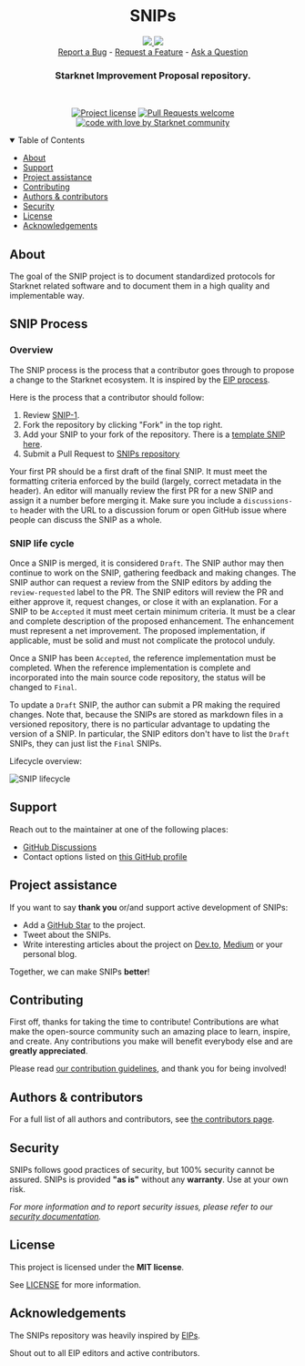 <div align="center">
  <h1 align="center">SNIPs</h1>
  <p align="center">
    <a href="https://community.starknet.io/">
        <img src="https://img.shields.io/badge/StarkNet%20Community%20Forum-5C4C9F?style=for-the-badge&logo=startrek&logoColor=white">
    </a>
    <a href="https://x.com/intent/follow?screen_name=StarknetFndn">
        <img src="https://img.shields.io/badge/Twitter-1DA1F2?style=for-the-badge&logo=twitter&logoColor=white">
    </a>
      <br />
  <a href="https://github.com/starknet-io/SNIPs/issues/new?assignees=&labels=bug&template=01_BUG_REPORT.md&title=bug%3A+">Report a Bug</a>
  -
  <a href="https://github.com/starknet-io/SNIPs/issues/new?assignees=&labels=enhancement&template=02_FEATURE_REQUEST.md&title=feat%3A+">Request a Feature</a>
  -
  <a href="https://github.com/starknet-io/SNIPs/discussions">Ask a Question</a>       
  </p>
  
  <h3 align="center">Starknet Improvement Proposal repository.</h3>
</div>

<div align="center">
<br />

[![Project license](https://img.shields.io/github/license/starknet-io/SNIPs.svg?style=flat-square)](LICENSE)
[![Pull Requests welcome](https://img.shields.io/badge/PRs-welcome-ff69b4.svg?style=flat-square)](https://github.com/starknet-io/SNIPs/issues?q=is%3Aissue+is%3Aopen+label%3A%22help+wanted%22)
[![code with love by Starknet community](https://img.shields.io/badge/%3C%2F%3E%20with%20%E2%99%A5%20by-StarkNet%20Community-ff1414.svg?style=flat-square)](https://github.com/starknet-io)

</div>

<details open="open">
<summary>Table of Contents</summary>

- [About](#about)
- [Support](#support)
- [Project assistance](#project-assistance)
- [Contributing](#contributing)
- [Authors & contributors](#authors--contributors)
- [Security](#security)
- [License](#license)
- [Acknowledgements](#acknowledgements)

</details>

## About

The goal of the SNIP project is to document standardized protocols for Starknet related software and to document them in a high quality and implementable way.

## SNIP Process

### Overview

The SNIP process is the process that a contributor goes through to propose a change to the Starknet ecosystem. It is inspired by the [EIP process](https://eips.ethereum.org/EIPS/eip-1).

Here is the process that a contributor should follow:

1. Review [SNIP-1](./SNIPS/snip-1.md).
2. Fork the repository by clicking "Fork" in the top right.
3. Add your SNIP to your fork of the repository. There is a [template SNIP here](./SNIPS/snip-template.md).
4. Submit a Pull Request to [SNIPs repository](https://github.com/starknet-io/SNIPs)

Your first PR should be a first draft of the final SNIP. It must meet the formatting criteria enforced by the build (largely, correct metadata in the header). An editor will manually review the first PR for a new SNIP and assign it a number before merging it. Make sure you include a `discussions-to` header with the URL to a discussion forum or open GitHub issue where people can discuss the SNIP as a whole.

### SNIP life cycle

Once a SNIP is merged, it is considered `Draft`. The SNIP author may then continue to work on the SNIP, gathering feedback and making changes. The SNIP author can request a review from the SNIP editors by adding the `review-requested` label to the PR. The SNIP editors will review the PR and either approve it, request changes, or close it with an explanation. For a SNIP to be `Accepted` it must meet certain minimum criteria. It must be a clear and complete description of the proposed enhancement. The enhancement must represent a net improvement. The proposed implementation, if applicable, must be solid and must not complicate the protocol unduly.

Once a SNIP has been `Accepted`, the reference implementation must be completed. When the reference implementation is complete and incorporated into the main source code repository, the status will be changed to `Final`.

To update a `Draft` SNIP, the author can submit a PR making the required changes. Note that, because the SNIPs are stored as markdown files in a versioned repository, there is no particular advantage to updating the version of a SNIP. In particular, the SNIP editors don't have to list the `Draft` SNIPs, they can just list the `Final` SNIPs.

Lifecycle overview:

![SNIP lifecycle](./assets/snip-1/SNIP-process-update.jpg)

## Support

Reach out to the maintainer at one of the following places:

- [GitHub Discussions](https://github.com/abdelhamidbakhta/SNIPs/discussions)
- Contact options listed on [this GitHub profile](https://github.com/abdelhamidbakhta)

## Project assistance

If you want to say **thank you** or/and support active development of SNIPs:

- Add a [GitHub Star](https://github.com/starknet-io/SNIPs) to the project.
- Tweet about the SNIPs.
- Write interesting articles about the project on [Dev.to](https://dev.to/), [Medium](https://medium.com/) or your personal blog.

Together, we can make SNIPs **better**!

## Contributing

First off, thanks for taking the time to contribute! Contributions are what make the open-source community such an amazing place to learn, inspire, and create. Any contributions you make will benefit everybody else and are **greatly appreciated**.

Please read [our contribution guidelines](docs/CONTRIBUTING.md), and thank you for being involved!

## Authors & contributors

For a full list of all authors and contributors, see [the contributors page](https://github.com/starknet-io/SNIPs/contributors).

## Security

SNIPs follows good practices of security, but 100% security cannot be assured.
SNIPs is provided **"as is"** without any **warranty**. Use at your own risk.

_For more information and to report security issues, please refer to our [security documentation](docs/SECURITY.md)._

## License

This project is licensed under the **MIT license**.

See [LICENSE](LICENSE) for more information.

## Acknowledgements

The SNIPs repository was heavily inspired by [EIPs](https://github.com/ethereum/EIPs).

Shout out to all EIP editors and active contributors.
